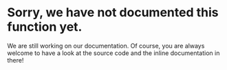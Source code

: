 # Sorry, we have not documented this function yet.  

We are still working on our documentation. Of course, you are always
welcome to have a look at the source code and the inline documentation
in there!